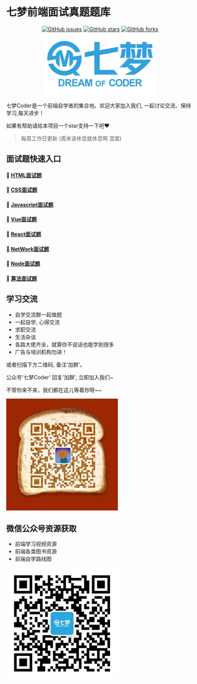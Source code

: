 # 七梦前端面试真题题库
<div align="center">
    <a href="https://github.com/DrebeTeam/QM-FE-Interview/issues"><img alt="GitHub issues" src="https://img.shields.io/github/issues/DrebeTeam/QM-FE-Interview?color=%2328a5e1&label=question"></a>
    <a href="https://github.com/DrebeTeam/QM-FE-Interview/stargazers"><img alt="GitHub stars" src="https://img.shields.io/github/stars/DrebeTeam/QM-FE-Interview?color=%2328a5e1"></a>
    <a href="https://github.com/DrebeTeam/QM-FE-Interview/network"><img alt="GitHub forks" src="https://img.shields.io/github/forks/DrebeTeam/QM-FE-Interview?color=%2328a5e1"></a>
</div>

<div align="center">
    <img
    alt="QM LOGO" 
    src="https://github.com/QMcoder/QM-IMG/blob/main/QM-DREBE/QM-github.png" width="300px">
</div>

七梦Coder是一个前端自学者的集合地。欢迎大家加入我们, 一起讨论交流、保持学习,每天进步！ 

如果有帮助请给本项目一个star支持一下吧:heart:
> 每周工作日更新 (周末该休息就休息啊 混蛋)
## 面试题快速入口

#### :mouse2: [HTML面试题](https://github.com/DrebeTeam/QM-FE-Interview/tree/main/HTML)
#### :rabbit2: [CSS面试题](https://github.com/DrebeTeam/QM-FE-Interview/tree/main/CSS)
#### :poodle: [Javascript面试题](https://github.com/DrebeTeam/QM-FE-Interview/tree/main/Javascript)
#### :panda_face: [Vue面试题](https://github.com/DrebeTeam/QM-FE-Interview/tree/main/Vue)
#### :hatched_chick: [React面试题](https://github.com/DrebeTeam/QM-FE-Interview/tree/main/React)
#### :whale2: [NetWork面试题](https://github.com/DrebeTeam/QM-FE-Interview/tree/main/Network)
#### :sheep: [Node面试题](https://github.com/DrebeTeam/QM-FE-Interview/tree/main/Node)
#### :wolf: [算法面试题](https://github.com/DrebeTeam/QM-FE-Interview/tree/main/Algorithm)

## 学习交流
- 自学交流群一起做题
- 一起自学, 心得交流
- 求职交流
- 生活杂谈
- 各路大佬齐全，就算你不说话也能学到很多
- 广告与培训机构勿进！

或者扫描下方二维码, 备注'加群'。

公众号'七梦Coder' 回复'加群', 立即加入我们~

不管你来不来，我们都在这儿等着你呀~~

<div align="left">
    <img
    alt="QM LOGO" 
    src="https://github.com/QMcoder/QM-IMG/blob/main/QM-DREBE/wxCode.jpg" width="300px">
</div>

## 微信公众号资源获取
- 前端学习视频资源
- 前端各类图书资源
- 前端自学路线图

<div align="left">
    <img
    alt="QM LOGO" 
    src="https://github.com/QMcoder/QM-IMG/blob/main/QM-DREBE/qm-wx.jpg" width="300px">
</div>

